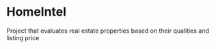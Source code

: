 # HomeIntel
Project that evaluates real estate properties based on their qualities and listing price 
